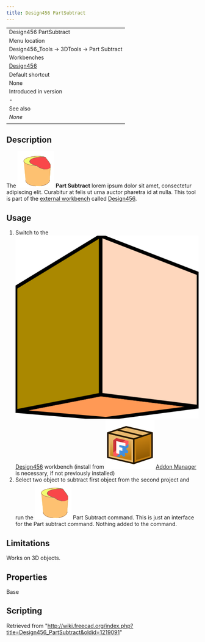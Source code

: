 ```yaml
---
title: Design456 PartSubtract
---
```


|                                                         |
| ------------------------------------------------------- |
| Design456 PartSubtract                                  |
| Menu location                                           |
| Design456_Tools → 3DTools → Part Subtract               |
| Workbenches                                             |
| [Design456](/Design456_Workbench "Design456 Workbench") |
| Default shortcut                                        |
| None                                                    |
| Introduced in version                                   |
| -                                                       |
| See also                                                |
| _None_                                                  |
|                                                         |

## Description

The ![](/src/assets/images/Design456_PartSubtract.svg) **Part Subtract** lorem ipsum dolor sit amet, consectetur adipiscing elit. Curabitur at felis ut urna auctor pharetra id at nulla. This tool is part of the [external workbench](/External_workbenches "External workbenches") called [Design456](/Design456_Workbench "Design456 Workbench").

## Usage

1. Switch to the ![](/src/assets/images/Design456_workbench_icon.svg) [Design456](/Design456_Workbench "Design456 Workbench") workbench (install from ![](/src/assets/images/Std_AddonMgr.svg) [Addon Manager](/Std_AddonMgr "Std AddonMgr") is necessary, if not previously installed)
2. Select two object to subtract first object from the second project and run the ![](/src/assets/images/Design456_PartSubtract.svg) Part Subtract command. This is just an interface for the Part subtract command. Nothing added to the command.

## Limitations

Works on 3D objects.

## Properties

Base

## Scripting

Retrieved from "<http://wiki.freecad.org/index.php?title=Design456_PartSubtract&oldid=1219091>"
